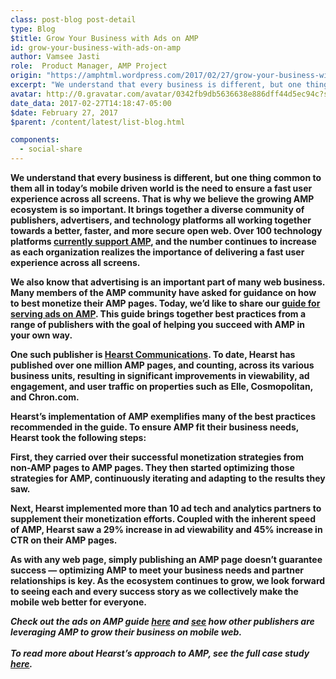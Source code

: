 ```yaml
---
class: post-blog post-detail
type: Blog
$title: Grow Your Business with Ads on AMP
id: grow-your-business-with-ads-on-amp
author: Vamsee Jasti
role:  Product Manager, AMP Project
origin: "https://amphtml.wordpress.com/2017/02/27/grow-your-business-with-ads-on-amp/amp/"
excerpt: "We understand that every business is different, but one thing common to them all in today’s mobile driven world is the need to ensure a fast user experience across all screens. That is why we believe the growing AMP ecosystem is so important. It brings together a diverse community of publishers, advertisers, and technology platforms [&#8230;]"
avatar: http://0.gravatar.com/avatar/0342fb9db5636638e886dff44d5ec94c?s=96&d=identicon&r=G
date_data: 2017-02-27T14:18:47-05:00
$date: February 27, 2017
$parent: /content/latest/list-blog.html

components:
  - social-share
---
```


<div class="amp-wp-article-content">
<p><strong>We understand that every business is different, but one thing common to them all in today’s mobile driven world is the need to ensure a fast user experience across all screens. That is why we believe the growing AMP ecosystem is so important. It brings together a diverse community of publishers, advertisers, and technology platforms all working together towards a better, faster, and more secure open web. Over 100 technology platforms </strong><a href="https://www.ampproject.org/learn/who/"><strong>currently support AMP</strong></a><strong>, and the number continues to increase as each organization realizes the importance of delivering a fast user experience across all screens.</strong></p>
<p><strong>We also know that advertising is an important part of many web business. Many members of the AMP community have asked for guidance on how to best monetize their AMP pages. Today, we’d like to share our </strong><a href="https://www.ampproject.org/docs/guides/ads_on_amp"><strong>guide for serving ads on AMP</strong></a><strong>. This guide brings together best practices from a range of publishers with the goal of helping you succeed with AMP in your own way.</strong></p>
<p><strong>One such publisher is <a href="https://www.ampproject.org/case-studies/hearst/">Hearst Communications</a>. To date, Hearst has published over one million AMP pages, and counting, across its various business units, resulting in significant improvements in viewability, ad engagement, and user traffic on properties such as Elle, Cosmopolitan, and Chron.com.</strong></p>
<p><strong>Hearst’s implementation of AMP exemplifies many of the best practices recommended in the guide. To ensure AMP fit their business needs, Hearst took the following steps:</strong></p>
<p><strong>First, they carried over their successful monetization strategies from non-AMP pages to AMP pages. They then started optimizing those strategies for AMP, continuously iterating and adapting to the results they saw. </strong></p>
<p><strong>Next, Hearst implemented more than 10 ad tech and analytics partners to supplement their monetization efforts. Coupled with the inherent speed of AMP, Hearst saw a 29% increase in ad viewability and 45% increase in CTR on their AMP pages. </strong></p>
<p><strong>As with any web page, simply publishing an AMP page doesn’t guarantee success &#8212; optimizing AMP to meet your business needs and partner relationships is key. As the ecosystem continues to grow, we look forward to seeing each and every success story as we collectively make the mobile web better for everyone.</strong></p>
<p><i><strong>Check out the ads on AMP guide <a href="https://www.ampproject.org/docs/guides/ads/ads_tips">here</a> and <a href="https://www.ampproject.org/case-studies">see</a> how other publishers are leveraging AMP to grow their business on mobile web.<br />
</strong></i><br />
<i><strong>To read more about Hearst’s approach to AMP, see the full case study </strong></i><i><strong><a href="https://www.ampproject.org/case-studies/hearst/">here</a>.</strong></i></p>
<p></p><br />  
</div>

